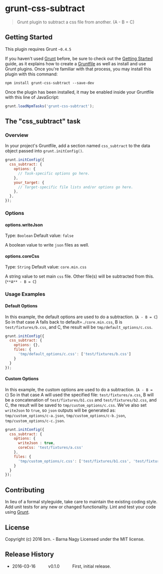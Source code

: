 # grunt-css-subtract

> Grunt plugin to subtract a css file from another. (A - B = C)

## Getting Started
This plugin requires Grunt `~0.4.5`

If you haven't used [Grunt](http://gruntjs.com/) before, be sure to check out the [Getting Started](http://gruntjs.com/getting-started) guide, as it explains how to create a [Gruntfile](http://gruntjs.com/sample-gruntfile) as well as install and use Grunt plugins. Once you're familiar with that process, you may install this plugin with this command:

```shell
npm install grunt-css-subtract --save-dev
```

Once the plugin has been installed, it may be enabled inside your Gruntfile with this line of JavaScript:

```js
grunt.loadNpmTasks('grunt-css-subtract');
```

## The "css_subtract" task

### Overview
In your project's Gruntfile, add a section named `css_subtract` to the data object passed into `grunt.initConfig()`.

```js
grunt.initConfig({
  css_subtract: {
    options: {
      // Task-specific options go here.
    },
    your_target: {
      // Target-specific file lists and/or options go here.
    },
  },
});
```

### Options

#### options.writeJson
Type: `Boolean`
Default value: `false`

A boolean value to write `json` files as well.

#### options.coreCss
Type: `String`
Default value: `core.min.css`

A string value to set main `css` file. Other file(s) will be subtracted from this. (`**A** - B = C`)

### Usage Examples

#### Default Options
In this example, the default options are used to do a subtraction. (`A - B = C`) So in that case A falls back to default=`./core.min.css`, B is `test/fixtures/b.css`, and C, the result will be `tmp/default_options/c.css`.

```js
grunt.initConfig({
  css_subtract: {
    options: {},
    files: {
      'tmp/default_options/c.css': ['test/fixtures/b.css']
    }
  }
});
```

#### Custom Options
In this example, the custom options are used to do a subtraction. (`A - B = C`) So in that case A will used the specified file: `test/fixtures/a.css`, B will be a concatenation of `test/fixtures/b1.css` and `test/fixtures/b2.css`, and C, the result will be saved to `tmp/custom_options/c.css`.
We've also set `writeJson` to `true`, so `json` outputs will be generated as: `tmp/custom_options/c-a.json`, `tmp/custom_options/c-b.json`, `tmp/custom_options/c-c.json`.

```js
grunt.initConfig({
  css_subtract: {
    options: {
      writeJson : true,
      coreCss: 'test/fixtures/a.css'
    },
    files: {
      'tmp/custom_options/c.css': ['test/fixtures/b1.css', 'test/fixtures/b2.css']
    }
  }
});
```

## Contributing
In lieu of a formal styleguide, take care to maintain the existing coding style. Add unit tests for any new or changed functionality. Lint and test your code using [Grunt](http://gruntjs.com/).

## License
Copyright (c) 2016 brn. - Barna Nagy
Licensed under the MIT license.

## Release History
* 2016-03-16   v0.1.0   First, initial release.
